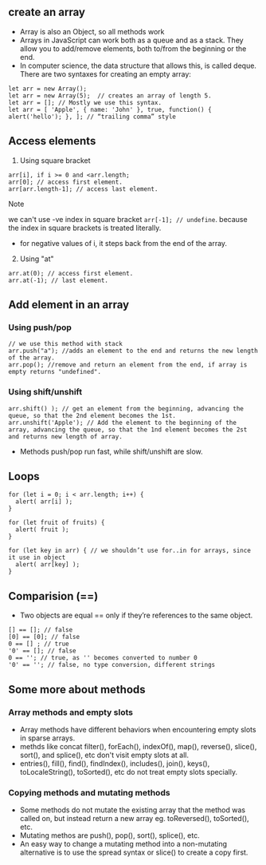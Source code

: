 ## create an array
+ Array is also an Object, so all methods work 
+ Arrays in JavaScript can work both as a queue and as a stack. They allow you to add/remove elements, both to/from the beginning or the end.
+ In computer science, the data structure that allows this, is called deque.
There are two syntaxes for creating an empty array:
```
let arr = new Array();
let arr = new Array(5);  // creates an array of length 5.
let arr = []; // Mostly we use this syntax.
let arr = [ 'Apple', { name: 'John' }, true, function() { alert('hello'); }, ]; // “trailing comma” style
```
## Access elements
1. Using square bracket
```
arr[i], if i >= 0 and <arr.length;
arr[0]; // access first element.
arr[arr.length-1]; // access last element.
```
> [!Note]
>  we can't use -ve index in square bracket `arr[-1]; // undefine`. because the index in square brackets is treated literally.
+ for negative values of i, it steps back from the end of the array.
2. Using "at"
```
arr.at(0); // access first element.
arr.at(-1); // last element.
```

## Add element in an array
 ### Using push/pop
```
// we use this method with stack
arr.push("a"); //adds an element to the end and returns the new length of the array.
arr.pop(); //remove and return an element from the end, if array is empty returns "undefined".
```
### Using shift/unshift
```
arr.shift() ); // get an element from the beginning, advancing the queue, so that the 2nd element becomes the 1st.
arr.unshift('Apple'); // Add the element to the beginning of the array, advancing the queue, so that the 1nd element becomes the 2st and returns new length of array.

```
+ Methods push/pop run fast, while shift/unshift are slow.

## Loops
```
for (let i = 0; i < arr.length; i++) {
  alert( arr[i] );
}

for (let fruit of fruits) {
  alert( fruit );
}

for (let key in arr) { // we shouldn’t use for..in for arrays, since it use in object
  alert( arr[key] ); 
}
```
## Comparision (==)
+ Two objects are equal == only if they’re references to the same object.
```
[] == []; // false
[0] == [0]; // false
0 == [] ; // true
'0' == []; // false
0 == ''; // true, as '' becomes converted to number 0
'0' == ''; // false, no type conversion, different strings
```
## Some more about methods

### Array methods and empty slots
+ Array methods have different behaviors when encountering empty slots in sparse arrays.
+ methds like concat filter(), forEach(), indexOf(), map(), reverse(), slice(), sort(), and splice(), etc don't visit empty slots at all.
+ entries(), fill(), find(), findIndex(), includes(), join(), keys(), toLocaleString(), toSorted(), etc do not treat empty slots specially.
  
### Copying methods and mutating methods
+ Some methods do not mutate the existing array that the method was called on, but instead return a new array eg. toReversed(), toSorted(), etc.
+ Mutating methos are push(), pop(), sort(), splice(), etc.
+ An easy way to change a mutating method into a non-mutating alternative is to use the spread syntax or slice() to create a copy first.











